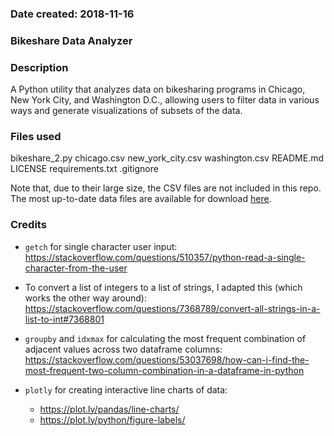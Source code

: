 ### Date created: 2018-11-16

### Bikeshare Data Analyzer

### Description

A Python utility that analyzes data on bikesharing programs in Chicago, New York City, and Washington D.C., allowing users to filter data in various ways and generate visualizations of subsets of the data.

### Files used

bikeshare_2.py
chicago.csv
new_york_city.csv
washington.csv
README.md
LICENSE
requirements.txt
.gitignore

Note that, due to their large size, the CSV files are not included in this repo. The most up-to-date data files are available for download [here](https://s3.amazonaws.com/capitalbikeshare-data/index.html).

### Credits

- `getch` for single character user input: https://stackoverflow.com/questions/510357/python-read-a-single-character-from-the-user

- To convert a list of integers to a list of strings, I adapted this (which works the other way around): https://stackoverflow.com/questions/7368789/convert-all-strings-in-a-list-to-int#7368801

- `groupby` and `idxmax` for calculating the most frequent combination of adjacent values across two dataframe columns: https://stackoverflow.com/questions/53037698/how-can-i-find-the-most-frequent-two-column-combination-in-a-dataframe-in-python

- `plotly` for creating interactive line charts of data:
	- https://plot.ly/pandas/line-charts/
	- https://plot.ly/python/figure-labels/
